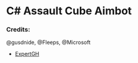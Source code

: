 # C# Assault Cube Aimbot
### Credits:
@gusdnide, @Fleeps, @Microsoft
- [ExpertGH](http://www.expertgh.com)

